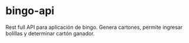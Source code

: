 # bingo-api
Rest full API para aplicación de bingo. Genera cartones, permite ingresar bolillas y determinar cartón ganador.
